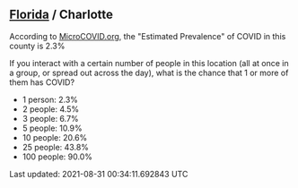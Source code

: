 
## [Florida](/united-states/florida) / Charlotte

According to [MicroCOVID.org](http://microcovid.org),
the "Estimated Prevalence" of COVID in this county is 2.3%

If you interact with a certain number of people in this location
(all at once in a group, or spread out across the day), what is the chance that
1 or more of them has COVID?

- 1 person: 2.3%
- 2 people: 4.5%
- 3 people: 6.7%
- 5 people: 10.9%
- 10 people: 20.6%
- 25 people: 43.8%
- 100 people: 90.0%

Last updated: 2021-08-31 00:34:11.692843 UTC

